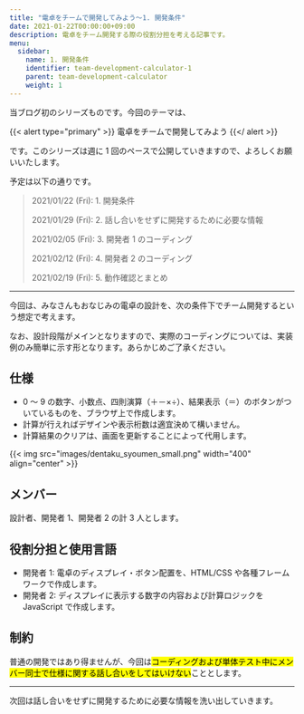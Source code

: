 ```yaml
---
title: "電卓をチームで開発してみよう～1. 開発条件"
date: 2021-01-22T00:00:00+09:00
description: 電卓をチーム開発する際の役割分担を考える記事です。
menu:
  sidebar:
    name: 1. 開発条件
    identifier: team-development-calculator-1
    parent: team-development-calculator
    weight: 1
---
```


当ブログ初のシリーズものです。今回のテーマは、

{{< alert type="primary" >}}
電卓をチームで開発してみよう
{{</ alert >}}

です。このシリーズは週に 1 回のペースで公開していきますので、よろしくお願いいたします。

予定は以下の通りです。

> 2021/01/22 (Fri): 1. 開発条件
> 
> 2021/01/29 (Fri): 2. 話し合いをせずに開発するために必要な情報
> 
> 2021/02/05 (Fri): 3. 開発者 1 のコーディング
> 
> 2021/02/12 (Fri): 4. 開発者 2 のコーディング
> 
> 2021/02/19 (Fri): 5. 動作確認とまとめ

---

今回は、みなさんもおなじみの電卓の設計を、次の条件下でチーム開発するという想定で考えます。

なお、設計段階がメインとなりますので、実際のコーディングについては、実装例のみ簡単に示す形となります。あらかじめご了承ください。

## 仕様

- 0 ～ 9 の数字、小数点、四則演算（＋－×÷）、結果表示（＝）のボタンがついているものを、ブラウザ上で作成します。
- 計算が行えればデザインや表示桁数は適宜決めて構いません。
- 計算結果のクリアは、画面を更新することによって代用します。

{{< img src="images/dentaku_syoumen_small.png" width="400" align="center" >}}

## メンバー

設計者、開発者 1、開発者 2 の計 3 人とします。

## 役割分担と使用言語

- 開発者 1: 電卓のディスプレイ・ボタン配置を、HTML/CSS や各種フレームワークで作成します。
- 開発者 2: ディスプレイに表示する数字の内容および計算ロジックを JavaScript で作成します。

## 制約

普通の開発ではあり得ませんが、今回は<mark>コーディングおよび単体テスト中にメンバー同士で仕様に関する話し合いをしてはいけない</mark>こととします。

---

次回は話し合いをせずに開発するために必要な情報を洗い出していきます。
